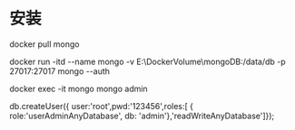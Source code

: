 # 安装
docker pull mongo

docker run -itd --name mongo -v E:\DockerVolume\mongoDB:/data/db -p 27017:27017 mongo --auth

 docker exec -it mongo mongo admin


db.createUser({ user:'root',pwd:'123456',roles:[ { role:'userAdminAnyDatabase', db: 'admin'},'readWriteAnyDatabase']});

